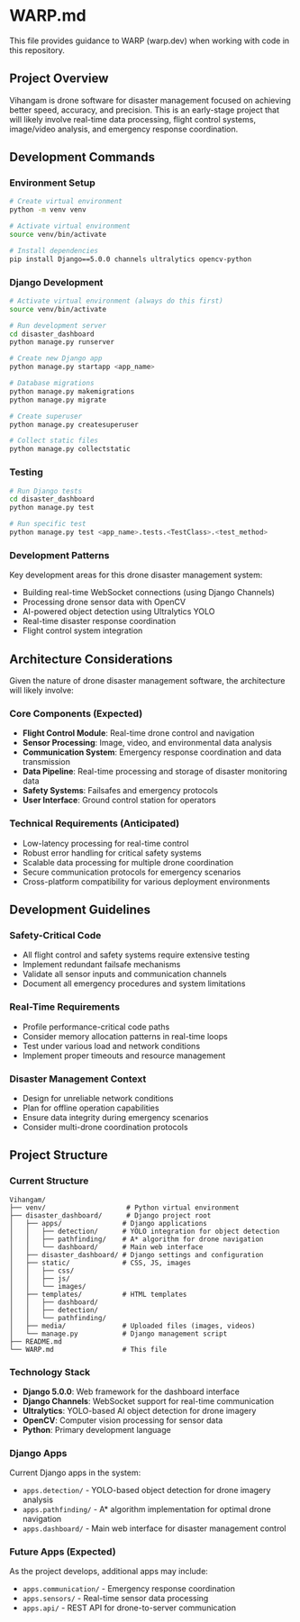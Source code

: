 # WARP.md

This file provides guidance to WARP (warp.dev) when working with code in this repository.

## Project Overview

Vihangam is drone software for disaster management focused on achieving better speed, accuracy, and precision. This is an early-stage project that will likely involve real-time data processing, flight control systems, image/video analysis, and emergency response coordination.

## Development Commands

### Environment Setup
```bash
# Create virtual environment
python -m venv venv

# Activate virtual environment
source venv/bin/activate

# Install dependencies
pip install Django==5.0.0 channels ultralytics opencv-python
```

### Django Development
```bash
# Activate virtual environment (always do this first)
source venv/bin/activate

# Run development server
cd disaster_dashboard
python manage.py runserver

# Create new Django app
python manage.py startapp <app_name>

# Database migrations
python manage.py makemigrations
python manage.py migrate

# Create superuser
python manage.py createsuperuser

# Collect static files
python manage.py collectstatic
```

### Testing
```bash
# Run Django tests
cd disaster_dashboard
python manage.py test

# Run specific test
python manage.py test <app_name>.tests.<TestClass>.<test_method>
```

### Development Patterns
Key development areas for this drone disaster management system:
- Building real-time WebSocket connections (using Django Channels)
- Processing drone sensor data with OpenCV
- AI-powered object detection using Ultralytics YOLO
- Real-time disaster response coordination
- Flight control system integration

## Architecture Considerations

Given the nature of drone disaster management software, the architecture will likely involve:

### Core Components (Expected)
- **Flight Control Module**: Real-time drone control and navigation
- **Sensor Processing**: Image, video, and environmental data analysis
- **Communication System**: Emergency response coordination and data transmission
- **Data Pipeline**: Real-time processing and storage of disaster monitoring data
- **Safety Systems**: Failsafes and emergency protocols
- **User Interface**: Ground control station for operators

### Technical Requirements (Anticipated)
- Low-latency processing for real-time control
- Robust error handling for critical safety systems
- Scalable data processing for multiple drone coordination
- Secure communication protocols for emergency scenarios
- Cross-platform compatibility for various deployment environments

## Development Guidelines

### Safety-Critical Code
- All flight control and safety systems require extensive testing
- Implement redundant failsafe mechanisms
- Validate all sensor inputs and communication channels
- Document all emergency procedures and system limitations

### Real-Time Requirements
- Profile performance-critical code paths
- Consider memory allocation patterns in real-time loops
- Test under various load and network conditions
- Implement proper timeouts and resource management

### Disaster Management Context
- Design for unreliable network conditions
- Plan for offline operation capabilities
- Ensure data integrity during emergency scenarios
- Consider multi-drone coordination protocols

## Project Structure

### Current Structure
```
Vihangam/
├── venv/                    # Python virtual environment
├── disaster_dashboard/      # Django project root
│   ├── apps/               # Django applications
│   │   ├── detection/      # YOLO integration for object detection
│   │   ├── pathfinding/    # A* algorithm for drone navigation
│   │   └── dashboard/      # Main web interface
│   ├── disaster_dashboard/ # Django settings and configuration
│   ├── static/             # CSS, JS, images
│   │   ├── css/
│   │   ├── js/
│   │   └── images/
│   ├── templates/          # HTML templates
│   │   ├── dashboard/
│   │   ├── detection/
│   │   └── pathfinding/
│   ├── media/              # Uploaded files (images, videos)
│   └── manage.py           # Django management script
├── README.md
└── WARP.md                 # This file
```

### Technology Stack
- **Django 5.0.0**: Web framework for the dashboard interface
- **Django Channels**: WebSocket support for real-time communication
- **Ultralytics**: YOLO-based AI object detection for drone imagery
- **OpenCV**: Computer vision processing for sensor data
- **Python**: Primary development language

### Django Apps
Current Django apps in the system:
- `apps.detection/` - YOLO-based object detection for drone imagery analysis
- `apps.pathfinding/` - A* algorithm implementation for optimal drone navigation
- `apps.dashboard/` - Main web interface for disaster management control

### Future Apps (Expected)
As the project develops, additional apps may include:
- `apps.communication/` - Emergency response coordination
- `apps.sensors/` - Real-time sensor data processing
- `apps.api/` - REST API for drone-to-server communication
